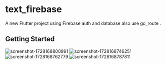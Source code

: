 # text_firebase

A new Flutter project using Firebase auth and database also use go_route .

## Getting Started

![screenshot-1728168800991](https://github.com/user-attachments/assets/7f4ea75d-574f-4d2e-b3d4-ad1f095e8d8c)
![screenshot-1728168746251](https://github.com/user-attachments/assets/99e30130-1c11-473b-918f-9d58643c3e89)
![screenshot-1728168762779](https://github.com/user-attachments/assets/23e8dbcc-f06a-405c-b2ed-d21bef13c2c9)
![screenshot-1728168787811](https://github.com/user-attachments/assets/cfab314f-1221-4f9c-9292-9449be7be813)
